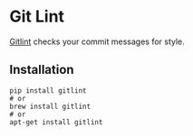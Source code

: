 # Git Lint

[Gitlint](https://jorisroovers.com/gitlint/latest/) checks your commit messages for style.

## Installation

```shell
pip install gitlint
# or
brew install gitlint
# or
apt-get install gitlint
```
